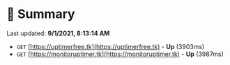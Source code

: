 # 📖 Summary
Last updated: **9/1/2021, 8:13:14 AM**

- `GET` [https://uptimerfree.tk](https://uptimerfree.tk) - **Up** (3903ms)
- `GET` [https://monitoruptimer.tk](https://monitoruptimer.tk) - **Up** (3987ms)
